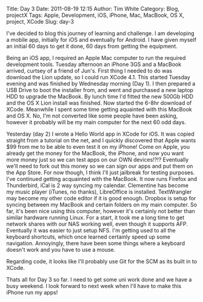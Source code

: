 Title: Day 3
Date: 2011-08-19 12:15
Author: Tim White
Category: Blog, projectX
Tags: Apple, Development, iOS, iPhone, Mac, MacBook, OS X, project, XCode
Slug: day-3

I've decided to blog this journey of learning and challenge. I am
developing a mobile app, initially for iOS and eventually for Android. I
have given myself an initial 60 days to get it done, 60 days from
getting the equipment.

Being an iOS app, I required an Apple Mac computer to run the required
development tools. Tuesday afternoon an iPhone 3GS and a MacBook
arrived, curtsey of a friend of Jun's. First thing I needed to do was
download the Lion update, so I could run XCode 4.1. This started Tuesday
evening and was finished by Wednesday morning (Day 1). I then prepared a
USB Drive to boot the installer from, and went and purchased a new
laptop HDD to upgrade the MacBook. By lunch time I'd fitted the new
500Gb HDD and the OS X Lion install was finished. Now started the 6-8hr
download of XCode. Meanwhile I spent some time getting aquainted with
this MacBook and OS X. No, I'm not converted like some people have been
asking, however it probably will be my main computer for the next 60 odd
days.

Yesterday (day 2) I wrote a Hello World app in XCode for iOS. It was
copied straight from a tutorial on the net, and I quickly discovered
that Apple wants \$99 from me to be able to even test it on my iPhone!
Come on Apple, you already get the money for the MacBook, the iPhone,
and now you want more money just so we can test apps on our OWN
devices!?!? Eventually we'll need to fork out this money so we can sign
our apps and put them on the App Store. For now though, I think I'll
just jailbreak for testing purposes.  
I've continued getting acquainted with the MacBook. It now runs Firefox
and Thunderbird, iCal is 2 way syncing my calendar. Clementine has
become my music player (iTunes, no thanks), LibreOffice is installed.
TextWrangler may become my other code editor if it is good enough.
Dropbox is setup for syncing between my MacBook and certain folders on
my main computer. So far, it's been nice using this computer, however
it's certainly not better than similar hardware running Linux. For a
start, it took me a long time to get network shares with our NAS working
well, even though it supports AFP. Eventually it was easier to just
setup NFS. I'm getting used to all the keyboard shortcuts, which once
learned certainly speed up some navigation. Annoyingly, there have been
some things where a keyboard doesn't work and you have to use a mouse.

Regarding code, it looks like I'll probably use Git for the SCM as its
built in to XCode.

Thats all for Day 3 so far. I need to get some uni work done and we have
a busy weekend. I look forward to next week when I'll have to make this
iPhone run my apps!
